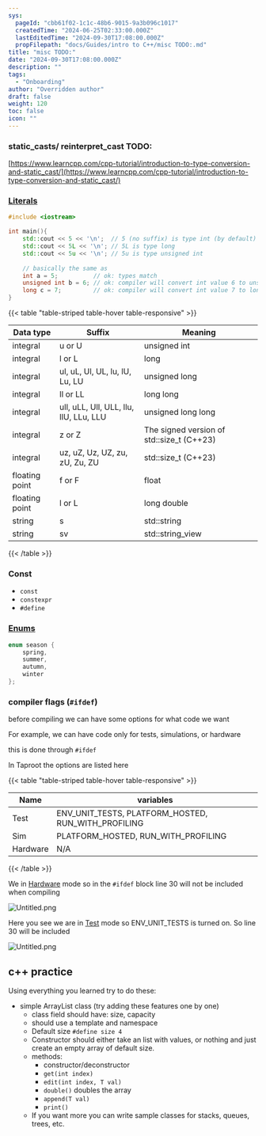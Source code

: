 ```yaml
---
sys:
  pageId: "cbb61f02-1c1c-48b6-9015-9a3b096c1017"
  createdTime: "2024-06-25T02:33:00.000Z"
  lastEditedTime: "2024-09-30T17:08:00.000Z"
  propFilepath: "docs/Guides/intro to C++/misc TODO:.md"
title: "misc TODO:"
date: "2024-09-30T17:08:00.000Z"
description: ""
tags:
  - "Onboarding"
author: "Overridden author"
draft: false
weight: 120
toc: false
icon: ""
---
```


### static_casts/ reinterpret_cast TODO:

 [https://www.learncpp.com/cpp-tutorial/introduction-to-type-conversion-and-static_cast/](https://www.learncpp.com/cpp-tutorial/introduction-to-type-conversion-and-static_cast/)

### [Literals](https://www.learncpp.com/cpp-tutorial/literals/)

```cpp
#include <iostream>

int main(){
    std::cout << 5 << '\n';  // 5 (no suffix) is type int (by default)
    std::cout << 5L << '\n'; // 5L is type long
    std::cout << 5u << '\n'; // 5u is type unsigned int
    
    // basically the same as
    int a = 5;          // ok: types match
    unsigned int b = 6; // ok: compiler will convert int value 6 to unsigned int value 6
    long c = 7;         // ok: compiler will convert int value 7 to long value 7
}
```

{{< table "table-striped table-hover table-responsive" >}}

| **Data type**  | **Suffix**                             | **Meaning**                               |
| -------------- | -------------------------------------- | ----------------------------------------- |
| integral       | u or U                                 | unsigned int                              |
| integral       | l or L                                 | long                                      |
| integral       | ul, uL, Ul, UL, lu, lU, Lu, LU         | unsigned long                             |
| integral       | ll or LL                               | long long                                 |
| integral       | ull, uLL, Ull, ULL, llu, llU, LLu, LLU | unsigned long long                        |
| integral       | z or Z                                 | The signed version of std::size_t (C++23) |
| integral       | uz, uZ, Uz, UZ, zu, zU, Zu, ZU         | std::size_t (C++23)                       |
| floating point | f or F                                 | float                                     |
| floating point | l or L                                 | long double                               |
| string         | s                                      | std::string                               |
| string         | sv                                     | std::string_view                          |

{{< /table >}}

### Const

- `const`
- `constexpr`
- `#define`

### [Enums](https://www.programiz.com/cpp-programming/enumeration)

```cpp
enum season { 
	spring,
	summer,
	autumn,
	winter
};
```

### compiler flags (`#ifdef`)

before compiling we can have some options for what code we want

For example, we can have code only for tests, simulations, or hardware

this is done through `#ifdef`

In Taproot the options are listed here

{{< table "table-striped table-hover table-responsive" >}}

| Name     | variables                                           |
| -------- | --------------------------------------------------- |
| Test     | ENV_UNIT_TESTS, PLATFORM_HOSTED, RUN_WITH_PROFILING |
| Sim      | PLATFORM_HOSTED, RUN_WITH_PROFILING                 |
| Hardware | N/A                                                 |

{{< /table >}}

We in <u>Hardware</u> mode so in the `#ifdef` block line 30 will not be included when compiling 

![Untitled.png](https://prod-files-secure.s3.us-west-2.amazonaws.com/d518164a-d88e-44d1-a4ee-3adb3bd8bce0/0d831920-88ea-4062-b3da-13b04e943655/Untitled.png?X-Amz-Algorithm=AWS4-HMAC-SHA256&X-Amz-Content-Sha256=UNSIGNED-PAYLOAD&X-Amz-Credential=ASIAZI2LB4664GDVUEFG%2F20250203%2Fus-west-2%2Fs3%2Faws4_request&X-Amz-Date=20250203T170249Z&X-Amz-Expires=3600&X-Amz-Security-Token=IQoJb3JpZ2luX2VjEAEaCXVzLXdlc3QtMiJHMEUCIQDrPC4rwqt6epIiHAf5mZuCdqW1CBlQb4vVQAR1FIr4UQIgCCM%2FxkBDGTAQL3RsL%2Bz9AhjdEsYuSRp6kLb7Wfj4yEAq%2FwMIGhAAGgw2Mzc0MjMxODM4MDUiDDvT%2Fto4%2FLQoX%2B%2FxfSrcA7fUbAr8%2BnGaPEwd42h2P1NCjbe600F%2B2Gebnz9o0NtRBwhuTyxFvtXGKJEVtNXi6Udf9wBmq1cA%2BYZenOfxX8hWjnxfeYNN3m%2FftteTlqdkSj8J0Mv2wqD2kN0E3Fw%2FEzXRQblokUf3LB%2FdLkcIr35iIX2Klcax80JEKyLtWjXpW%2FBq8n5Y%2BiJHeDnjyISl%2Bz9fSCOdJEfuIjHVFbzGIgyE2Mw0OP%2FSG%2Bku8B9zrTrdgLGzAOHcOt2EX%2FZ%2FyAvqYX1FjQHKdFSGtqTv8R7msDj8G%2FEuYarnraCOAlzJhA17E2l8wXaYZGg3dWsYJumFewpyfFtdYEAhdWh4IcR3E7GwDVRL6vzt8ubjMZ6Jbaw4CBWcpUxcQJDAHt748YypmwkdW%2BAVxoKq8u2bAl2KGD%2FGNZ6d9iJ2CUllp6ROSUbW1g7R7HEmCIDJAZC97MdsyQpsb3PjkcLKh9zTWUa2W4BqjpSNrk1G%2F9CTKSwb3WiYx2Rj960ZpkrMdcUsVRBHsJ31cDEIPSct6dh6yLRZw4MZWevLc1Ll8iu6QEEKWKSa2u9hkUEm54dFcbkWPwy9br3S%2Fi6ipcFsWzvj2cqU662eYewIqki6jYx9NkMjAt%2FeJxToIeA0tvCII977MMbng70GOqUBPw4q%2F0piKHylJY6%2FpYo7L9Ns1tgSuTGXZff38pYpEyLo8NsLy0NoIMmUMO5uoNcGS7TI9sj1YMh%2F5IrSP3FrSyf8ng5Ekv%2B39Q3AWmmh3DF2PQwk3iwlgnh%2Fj48JkbUxbBi3ZYOOjNmd%2Fcl8EKLpe2Gb6A9TH156%2Fq%2BmKWfMDaamfBPNoI8iHGKXx031JKFSErOB6Dd2cWCL8%2B7QywbyV9WJaamG&X-Amz-Signature=b278401ca6a41a57a5976f7673be99ef5a25d7d50c3604d40414d7bbed873940&X-Amz-SignedHeaders=host&x-id=GetObject)

Here you see we are in <u>Test</u> mode so ENV_UNIT_TESTS is turned on. So line 30 will be included

![Untitled.png](https://prod-files-secure.s3.us-west-2.amazonaws.com/d518164a-d88e-44d1-a4ee-3adb3bd8bce0/1ffbf634-044e-43ca-b80b-a05a3405a032/Untitled.png?X-Amz-Algorithm=AWS4-HMAC-SHA256&X-Amz-Content-Sha256=UNSIGNED-PAYLOAD&X-Amz-Credential=ASIAZI2LB4664GDVUEFG%2F20250203%2Fus-west-2%2Fs3%2Faws4_request&X-Amz-Date=20250203T170249Z&X-Amz-Expires=3600&X-Amz-Security-Token=IQoJb3JpZ2luX2VjEAEaCXVzLXdlc3QtMiJHMEUCIQDrPC4rwqt6epIiHAf5mZuCdqW1CBlQb4vVQAR1FIr4UQIgCCM%2FxkBDGTAQL3RsL%2Bz9AhjdEsYuSRp6kLb7Wfj4yEAq%2FwMIGhAAGgw2Mzc0MjMxODM4MDUiDDvT%2Fto4%2FLQoX%2B%2FxfSrcA7fUbAr8%2BnGaPEwd42h2P1NCjbe600F%2B2Gebnz9o0NtRBwhuTyxFvtXGKJEVtNXi6Udf9wBmq1cA%2BYZenOfxX8hWjnxfeYNN3m%2FftteTlqdkSj8J0Mv2wqD2kN0E3Fw%2FEzXRQblokUf3LB%2FdLkcIr35iIX2Klcax80JEKyLtWjXpW%2FBq8n5Y%2BiJHeDnjyISl%2Bz9fSCOdJEfuIjHVFbzGIgyE2Mw0OP%2FSG%2Bku8B9zrTrdgLGzAOHcOt2EX%2FZ%2FyAvqYX1FjQHKdFSGtqTv8R7msDj8G%2FEuYarnraCOAlzJhA17E2l8wXaYZGg3dWsYJumFewpyfFtdYEAhdWh4IcR3E7GwDVRL6vzt8ubjMZ6Jbaw4CBWcpUxcQJDAHt748YypmwkdW%2BAVxoKq8u2bAl2KGD%2FGNZ6d9iJ2CUllp6ROSUbW1g7R7HEmCIDJAZC97MdsyQpsb3PjkcLKh9zTWUa2W4BqjpSNrk1G%2F9CTKSwb3WiYx2Rj960ZpkrMdcUsVRBHsJ31cDEIPSct6dh6yLRZw4MZWevLc1Ll8iu6QEEKWKSa2u9hkUEm54dFcbkWPwy9br3S%2Fi6ipcFsWzvj2cqU662eYewIqki6jYx9NkMjAt%2FeJxToIeA0tvCII977MMbng70GOqUBPw4q%2F0piKHylJY6%2FpYo7L9Ns1tgSuTGXZff38pYpEyLo8NsLy0NoIMmUMO5uoNcGS7TI9sj1YMh%2F5IrSP3FrSyf8ng5Ekv%2B39Q3AWmmh3DF2PQwk3iwlgnh%2Fj48JkbUxbBi3ZYOOjNmd%2Fcl8EKLpe2Gb6A9TH156%2Fq%2BmKWfMDaamfBPNoI8iHGKXx031JKFSErOB6Dd2cWCL8%2B7QywbyV9WJaamG&X-Amz-Signature=801f0a41f623e4350def5ecd6996bd43c3e077f280e13c5380c2175a702aceac&X-Amz-SignedHeaders=host&x-id=GetObject)

## c++ practice

Using everything you learned try to do these:

- simple ArrayList class (try adding these features one by one)
	- class field should have: size, capacity
	- should use a template and namespace
	- Default size `#define size 4`
	- Constructor should either take an list with values,
	 or nothing and just create an empty array of default size.
	- methods:
		- constructor/deconstructor
		- `get(int index)`
		- `edit(int index, T val)`
		- `double()` doubles the array
		- `append(T val)`
		- `print()`
	- If you want more you can write sample classes for stacks, queues, trees, etc.
